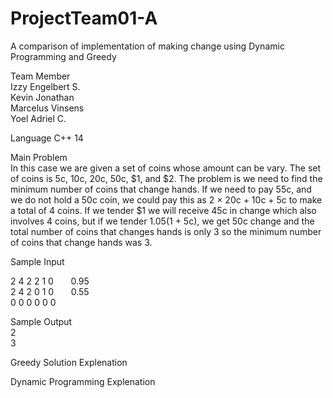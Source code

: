 # ProjectTeam01-A
A comparison of implementation of making change using Dynamic Programming and Greedy

Team Member <br>
Izzy Engelbert S. <br>
Kevin Jonathan <br>
Marcelus Vinsens <br>
Yoel Adriel C. <br>

Language
C++ 14

Main Problem <br>
In this case we are given a set of coins whose amount can be vary. The set of coins is 5c, 10c, 20c, 50c, $1, and $2.
The problem is we need to find the minimum number of coins that change hands. If we need to pay 55c, and we do not hold
a 50c coin, we could pay this as 2 × 20c + 10c + 5c to make a total of 4 coins. If we tender $1 we will
receive 45c in change which also involves 4 coins, but if we tender $1.05 ($1 + 5c), we get 50c change
and the total number of coins that changes hands is only 3 so the minimum number of coins that change hands was 3.

Sample Input 

2 4 2 2 1 0  &nbsp;&nbsp; &nbsp;&nbsp; 0.95 <br>
2 4 2 0 1 0  &nbsp;&nbsp; &nbsp;&nbsp; 0.55 <br>
0 0 0 0 0 0 <br>

Sample Output <br>
2 <br>
3 <br>

Greedy Solution Explenation <br>

Dynamic Programming Explenation <br>

